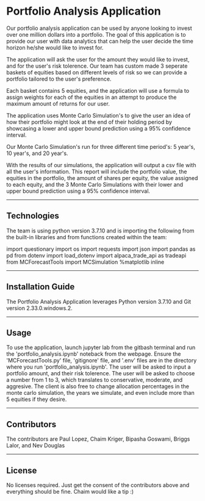 # Portfolio Analysis Application

Our portfolio analysis application can be used by anyone looking to invest over one million dollars into a portfolio. The goal of this application is to provide our user with data analytics that can help the user decide the time horizon he/she would like to invest for.

The application will ask the user for the amount they would like to invest, and for the user's risk tolerence. Our team has custom made 3 seperate baskets of  equities based on different levels of risk so we can provide a portfolio tailored to the user's preference.

Each basket contains 5 equities, and the application will use a formula to assign weights for each of the equities in an attempt to produce the maximum amount of returns for our user.

The application uses Monte Carlo Simulation's to give the user an idea of how their portfolio might look at the end of their holding period by showcasing a lower and upper bound prediction using a 95% confidence interval.

Our Monte Carlo Simulation's run for three different time period's: 5 year's, 10 year's, and 20 year's.

With the results of our simulations, the application will output a csv file with all the user's information. This report will include the portfolio value, the equities in the portfolio, the amount of shares per equity, the value assigned to each equity, and the 3 Monte Carlo Simulations with their lower and upper bound prediction using a 95% confidence interval.

---

## Technologies

The team is using python version 3.7.10 and is importing the following from the built-in libraries and from functions created within the team:

import questionary
import os
import requests
import json
import pandas as pd
from dotenv import load_dotenv
import alpaca_trade_api as tradeapi
from MCForecastTools import MCSimulation
%matplotlib inline

---

## Installation Guide

The Portfolio Analysis Application leverages Python version 3.7.10 and Git version 2.33.0.windows.2.

---

## Usage

To use the application, launch jupyter lab from the gitbash terminal and run the 'portfolio_analysis.ipynb' noteback from the 
webpage. Ensure the 'MCForecastTools.py' file, 'gitignore' file, and '.env' files are in the directory where you run 'portfolio_analysis.ipynb'.
The user will be asked to input a portfolio amount, and their risk tolerence. The user will be asked to choose a number from 1 to 3, which translates to conservative, moderate, and aggresive. The client is also free to change allocation percentages in the monte carlo simulation, the years we simulate, and even include more than 5 equities if they desire. 

---

## Contributors


The contributors are Paul Lopez, Chaim Kriger, Bipasha Goswami, Briggs Lalor, and Nev Douglas

---

## License
No licenses required. Just get the consent of the contributors above and everything should be fine.
Chaim would like a tip :)